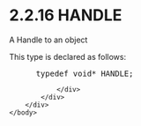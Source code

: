 <html dir="LTR" xmlns:mshelp="http://msdn.microsoft.com/mshelp" xmlns:ddue="http://ddue.schemas.microsoft.com/authoring/2003/5" xmlns:xlink="http://www.w3.org/1999/xlink" xmlns:tool="http://www.microsoft.com/tooltip">
    <head>
        <meta http-equiv="Content-Type" content="text/html; CHARSET=utf-8"></meta>
        <meta name="save" content="history"></meta>
        <title>2.2.16 HANDLE</title>
        <xml>
            <mshelp:toctitle title="2.2.16 HANDLE"></mshelp:toctitle>
            <mshelp:rltitle title="[MS-DTYP]: HANDLE"></mshelp:rltitle>
            <mshelp:keyword index="A" term="929187f0-f25c-4b05-9497-16b066d8a912"></mshelp:keyword>
            <mshelp:attr name="DCSext.ContentType" value="open specification"></mshelp:attr>
            <mshelp:attr name="AssetID" value="929187f0-f25c-4b05-9497-16b066d8a912"></mshelp:attr>
            <mshelp:attr name="TopicType" value="kbRef"></mshelp:attr>
            <mshelp:attr name="DCSext.Title" value="[MS-DTYP]: HANDLE" />
        </xml>
    </head>
    <body>
        <div id="header">
            <h1 class="heading">2.2.16 HANDLE</h1>
        </div>
        <div id="mainSection">
            <div id="mainBody">
                <div id="allHistory" class="saveHistory"></div>
                <div id="sectionSection0" class="section" name="collapseableSection">
                    

<p>A Handle to an object</p>

<p>This type is declared as follows:</p>

<dl>
<dd>
<div><pre> typedef void* HANDLE;
</pre></div>
</dd></dl>


                </div>
            </div>
        </div>
    </body>
</html>